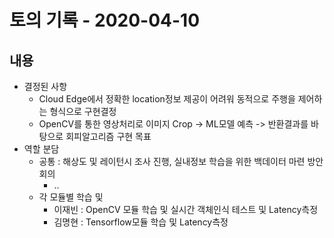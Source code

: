 # 토의 기록 - 2020-04-10

## 내용
* 결정된 사항
    * Cloud Edge에서 정확한 location정보 제공이 어려워 동적으로 주행을 제어하는 형식으로 구현결정
    * OpenCV를 통한 영상처리로 이미지 Crop -> ML모델 예측 -> 반환결과를 바탕으로 회피알고리즘 구현 목표
* 역할 분담
    * 공통 : 해상도 및 레이턴시 조사 진행, 실내정보 학습을 위한 백데이터 마련 방안 회의
        * ..
    * 각 모듈별 학습 및 
        * 이재빈 : OpenCV 모듈 학습 및 실시간 객체인식 테스트 및 Latency측정
        * 김명현 : Tensorflow모듈 학습 및 Latency측정